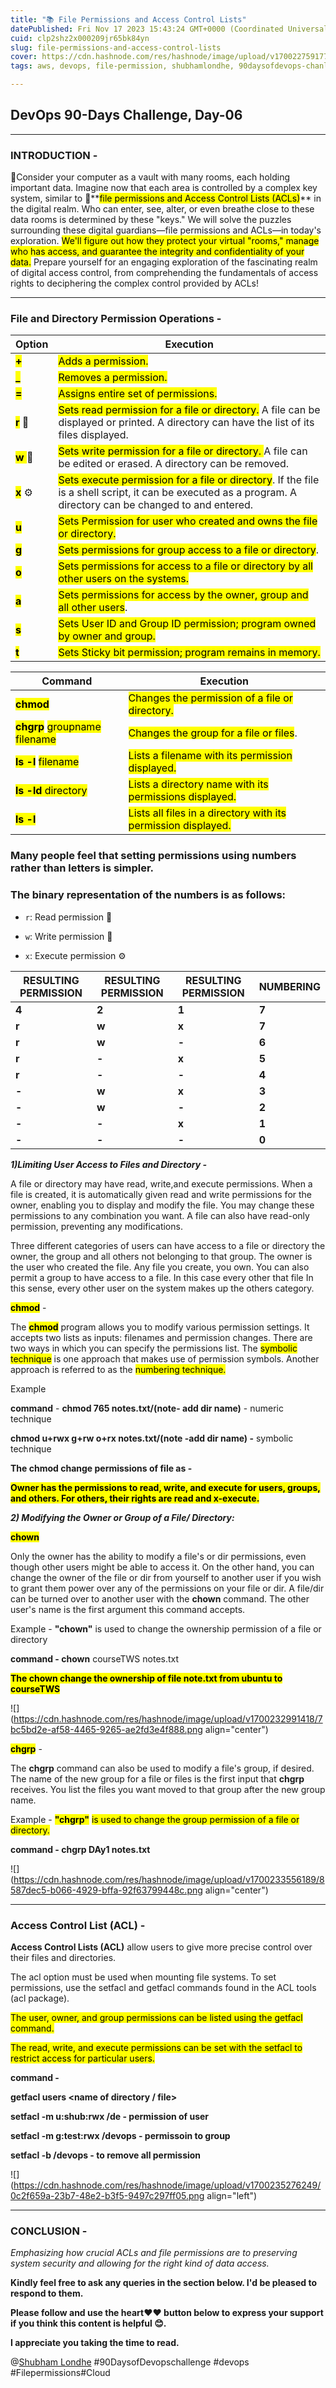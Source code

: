 ```yaml
---
title: "📚 File Permissions and Access Control Lists"
datePublished: Fri Nov 17 2023 15:43:24 GMT+0000 (Coordinated Universal Time)
cuid: clp2shz2x000209jr65bk84yn
slug: file-permissions-and-access-control-lists
cover: https://cdn.hashnode.com/res/hashnode/image/upload/v1700227591774/73d49d43-7ac3-4ffa-9c41-1228ddeb1c43.jpeg
tags: aws, devops, file-permission, shubhamlondhe, 90daysofdevops-chanllenge

---
```


## **DevOps 90-Days Challenge, Day-06**

---

### INTRODUCTION -

🔐Consider your computer as a vault with many rooms, each holding important data. Imagine now that each area is controlled by a complex key system, similar to 📁\*\*<mark>file permissions and Access Control Lists (ACLs)</mark>\*\* in the digital realm. Who can enter, see, alter, or even breathe close to these data rooms is determined by these "keys." We will solve the puzzles surrounding these digital guardians—file permissions and ACLs—in today's exploration. <mark>We'll figure out how they protect your virtual "rooms," manage who has access, and guarantee the integrity and confidentiality of your data.</mark> Prepare yourself for an engaging exploration of the fascinating realm of digital access control, from comprehending the fundamentals of access rights to deciphering the complex control provided by ACLs!

---

### File and Directory Permission Operations -

| Option | Execution |
| --- | --- |
| **<mark>+</mark>** | <mark>Adds a permission.</mark> |
| **<mark>_</mark>** | <mark>Removes a permission.</mark> |
| **<mark>=</mark>** | <mark>Assigns entire set of permissions.</mark> |
| **<mark>r</mark>** 📖 | <mark>Sets read permission for a file or directory.</mark> A file can be displayed or printed. A directory can have the list of its files displayed. |
| **<mark>w </mark>** 📝 | <mark>Sets write permission for a file or directory. </mark> A file can be edited or erased. A directory can be removed. |
| **<mark>x</mark>** ⚙️ | <mark>Sets execute permission for a file or directory</mark>. If the file is a shell script, it can be executed as a program. A directory can be changed to and entered. |
| **<mark>u</mark>** | <mark>Sets Permission for user who created and owns the file or directory.</mark> |
| **<mark>g</mark>** | <mark>Sets permissions for group access to a file or directory</mark>. |
| **<mark>o</mark>** | <mark>Sets permissions for access to a file or directory by all other users on the systems.</mark> |
| **<mark>a</mark>** | <mark>Sets permissions for access by the owner, group and all other users</mark>. |
| **<mark>s</mark>** | <mark>Sets User ID and Group ID permission; program owned by owner and group.</mark> |
| **<mark>t</mark>** | <mark>Sets Sticky bit permission; program remains in memory.</mark> |

| **Command** | Execution |
| --- | --- |
| **<mark>chmod</mark>** | <mark>Changes the permission of a file or directory.</mark> |
| **<mark>chgrp</mark>** <mark> groupname filename</mark> | <mark>Changes the group for a file or files</mark>. |
| **<mark>ls -l</mark>** <mark> filename</mark> | <mark>Lists a filename with its permission displayed.</mark> |
| **<mark>ls -ld </mark>** <mark>directory</mark> | <mark>Lists a directory name with its permissions displayed.</mark> |
| **<mark>ls -l</mark>** | <mark>Lists all files in a directory with its permission displayed.</mark> |

### Many people feel that setting permissions using numbers rather than letters is simpler.

### The binary representation of the numbers is as follows:

* `r`: Read permission 📖
    
* `w`: Write permission 📝
    
* `x`: Execute permission ⚙️
    

| RESULTING PERMISSION | RESULTING PERMISSION | RESULTING PERMISSION | NUMBERING |
| --- | --- | --- | --- |
| **4** | **2** | **1** | **7** |
| **r** | **w** | **x** | **7** |
| **r** | **w** | **\-** | **6** |
| **r** | **\-** | **x** | **5** |
| **r** | **\-** | **\-** | **4** |
| **\-** | **w** | **x** | **3** |
| **\-** | **w** | **\-** | **2** |
| **\-** | **\-** | **x** | **1** |
| **\-** | **\-** | **\-** | **0** |

***1)Limiting User Access to Files and Directory -***

A file or directory may have read, write,and execute permissions. When a file is created, it is automatically given read and write permissions for the owner, enabling you to display and modify the file. You may change these permissions to any combination you want. A file can also have read-only permission, preventing any modifications.

Three different categories of users can have access to a file or directory the owner, the group and all others not belonging to that group. The owner is the user who created the file. Any file you create, you own. You can also permit a group to have access to a file. In this case every other that file In this sense, every other user on the system makes up the others category.

**<mark>chmod</mark>** -

The **<mark>chmod</mark>** program allows you to modify various permission settings. It accepts two lists as inputs: filenames and permission changes. There are two ways in which you can specify the permissions list. The <mark>symbolic technique</mark> is one approach that makes use of permission symbols. Another approach is referred to as the <mark>numbering technique.</mark>

Example

**command** - **chmod 765 notes.txt/(note- add dir name)** - numeric technique

**chmod u+rwx g+rw o+rx notes.txt/(note -add dir name) -** symbolic technique

**The chmod change permissions of file as -**

**<mark>Owner has the permissions to read, write, and execute for users, groups, and others. For others, their rights are read and x-execute.</mark>**

***2) Modifying the Owner or Group of a File/ Directory:***

**<mark>chown</mark>**

Only the owner has the ability to modify a file's or dir permissions, even though other users might be able to access it. On the other hand, you can change the owner of the file or dir from yourself to another user if you wish to grant them power over any of the permissions on your file or dir. A file/dir can be turned over to another user with the **chown** command. The other user's name is the first argument this command accepts.

Example - **"chown"** is used to change the ownership permission of a file or directory

**command - chown** courseTWS notes.txt

**<mark>The chown change the ownership of file note.txt from ubuntu to courseTWS</mark>**

![](https://cdn.hashnode.com/res/hashnode/image/upload/v1700232991418/7bc5bd2e-af58-4465-9265-ae2fd3e4f888.png align="center")

**<mark>chgrp</mark>** -

The **chgrp** command can also be used to modify a file's group, if desired. The name of the new group for a file or files is the first input that **chgrp** receives. You list the files you want moved to that group after the new group name.

Example - **<mark>"chgrp"</mark>** <mark> is used to change the group permission of a file or directory.</mark>

**command - chgrp DAy1 notes.txt**

![](https://cdn.hashnode.com/res/hashnode/image/upload/v1700233556189/8587dec5-b066-4929-bffa-92f63799448c.png align="center")

---

### Access Control List (ACL) -

**Access Control Lists (ACL)** allow users to give more precise control over their files and directories.

The acl option must be used when mounting file systems. To set permissions, use the setfacl and getfacl commands found in the ACL tools (acl package).

<mark>The user, owner, and group permissions can be listed using the getfacl command.</mark>

<mark>The read, write, and execute permissions can be set with the setfacl to restrict access for particular users.</mark>

**command -**

**getfacl users &lt;name of directory / file&gt;**

**setfacl -m u:shub:rwx /de - permission of user**

**setfacl -m g:test:rwx /devops - permissoin to group**

**setfacl -b /devops - to remove all permission**

![](https://cdn.hashnode.com/res/hashnode/image/upload/v1700235276249/0c2f659a-23b7-48e2-b3f5-9497c297ff05.png align="left")

---

### **CONCLUSION -**

*Emphasizing how crucial ACLs and file permissions are to preserving system security and allowing for the right kind of data access.*

**Kindly feel free to ask any queries in the section below. I'd be pleased to respond to them.**

**Please follow and use the heart❤❤ button below to express your support if you think this content is helpful 😊.**

**I appreciate you taking the time to read.**

@[Shubham Londhe](@TrainWithShubham) #90DaysofDevopschallenge #devops #Filepermissions#Cloud